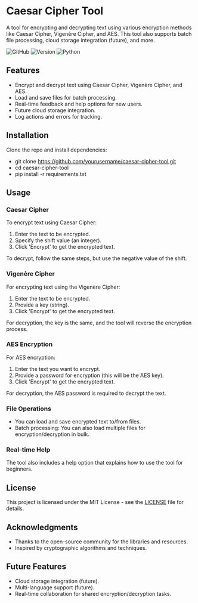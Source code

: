 # Caesar Cipher Tool

A tool for encrypting and decrypting text using various encryption methods like Caesar Cipher, Vigenère Cipher, and AES. This tool also supports batch file processing, cloud storage integration (future), and more.

![GitHub](https://img.shields.io/github/license/sptemp/caesar-cipher-tool)
![Version](https://img.shields.io/github/v/release/sptemp/caesar-cipher-tool)
![Python](https://img.shields.io/badge/python-3.x-blue.svg)

## Features

- Encrypt and decrypt text using Caesar Cipher, Vigenère Cipher, and AES.
- Load and save files for batch processing.
- Real-time feedback and help options for new users.
- Future cloud storage integration.
- Log actions and errors for tracking.

## Installation

Clone the repo and install dependencies:


- git clone https://github.com/yourusername/caesar-cipher-tool.git
- cd caesar-cipher-tool
- pip install -r requirements.txt


## Usage

### Caesar Cipher
To encrypt text using Caesar Cipher:
1. Enter the text to be encrypted.
2. Specify the shift value (an integer).
3. Click 'Encrypt' to get the encrypted text.

To decrypt, follow the same steps, but use the negative value of the shift.

### Vigenère Cipher
For encrypting text using the Vigenère Cipher:
1. Enter the text to be encrypted.
2. Provide a key (string).
3. Click 'Encrypt' to get the encrypted text.

For decryption, the key is the same, and the tool will reverse the encryption process.

### AES Encryption
For AES encryption:
1. Enter the text you want to encrypt.
2. Provide a password for encryption (this will be the AES key).
3. Click 'Encrypt' to get the encrypted text.

For decryption, the AES password is required to decrypt the text.

### File Operations
- You can load and save encrypted text to/from files.
- Batch processing: You can also load multiple files for encryption/decryption in bulk.

### Real-time Help
The tool also includes a help option that explains how to use the tool for beginners.

## License

This project is licensed under the MIT License - see the [LICENSE](LICENSE) file for details.

## Acknowledgments

- Thanks to the open-source community for the libraries and resources.
- Inspired by cryptographic algorithms and techniques.

## Future Features

- Cloud storage integration (future).
- Multi-language support (future).
- Real-time collaboration for shared encryption/decryption tasks.

